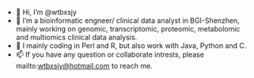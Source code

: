 - 👋 Hi, I’m @wtbxsjy
- 👀 I’m a bioinformatic engneer/ clinical data analyst in BGI-Shenzhen, mainly working on genomic, transcriptomic, proteomic, metabolomic and multiomics clinical data analysis.
- 🌱 I mainly coding in Perl and R, but also work with Java, Python and C.
- 📫 If you have any question or collaborate intrests, please mailto:wtbxsjy@hotmail.com to reach me.

<!---
wtbxsjy/wtbxsjy is a ✨ special ✨ repository because its `README.md` (this file) appears on your GitHub profile.
You can click the Preview link to take a look at your changes.
--->
